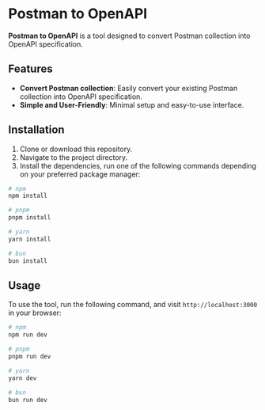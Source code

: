 # Postman to OpenAPI

**Postman to OpenAPI** is a tool designed to convert Postman collection into OpenAPI specification.

## Features
- **Convert Postman collection**: Easily convert your existing Postman collection into OpenAPI specification.
- **Simple and User-Friendly**: Minimal setup and easy-to-use interface.

## Installation

1. Clone or download this repository.
2. Navigate to the project directory.
3. Install the dependencies, run one of the following commands depending on your preferred package manager:

```bash
# npm
npm install

# pnpm
pnpm install

# yarn
yarn install

# bun
bun install
```

## Usage

To use the tool, run the following command, and visit `http://localhost:3000` in your browser:

```bash
# npm
npm run dev

# pnpm
pnpm run dev

# yarn
yarn dev

# bun
bun run dev
```
